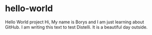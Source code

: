 # hello-world
Hello World project
Hi, My name is Borys and I am just learning about GitHub.
I am writing this text to test Distelli.
It is a beautiful day outside. 
